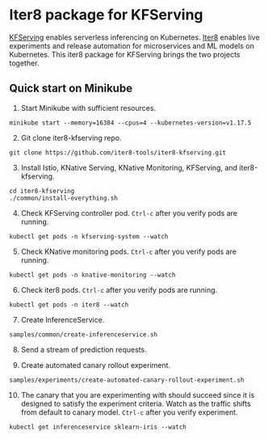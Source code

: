 # Iter8 package for KFServing

[KFServing](https://github.com/kubeflow/kfserving) enables serverless inferencing on Kubernetes. [Iter8](https://iter8.tools) enables live experiments and release automation for microservices and ML models on Kubernetes. This iter8 package for KFServing brings the two projects together.

## Quick start on Minikube

1. Start Minikube with sufficient resources.
```
minikube start --memory=16384 --cpus=4 --kubernetes-version=v1.17.5
```

2. Git clone iter8-kfserving repo.
```
git clone https://github.com/iter8-tools/iter8-kfserving.git
```

3. Install Istio, KNative Serving, KNative Monitoring, KFServing, and iter8-kfserving.
```
cd iter8-kfserving
./common/install-everything.sh
```

4. Check KFServing controller pod. `Ctrl-c` after you verify pods are running.
```
kubectl get pods -n kfserving-system --watch
```

5. Check KNative monitoring pods. `Ctrl-c` after you verify pods are running.
```
kubectl get pods -n knative-monitoring --watch
```

6. Check iter8 pods. `Ctrl-c` after you verify pods are running.
```
kubectl get pods -n iter8 --watch
```

7. Create InferenceService.
```
samples/common/create-inferenceservice.sh
```

8. Send a stream of prediction requests. 

8. Create automated canary rollout experiment.
```
samples/experiments/create-automated-canary-rollout-experiment.sh
```

10. The canary that you are experimenting with should succeed since it is designed to satisfy the experiment criteria. Watch as the traffic shifts from default to canary model. `Ctrl-c` after you verify experiment.
```
kubectl get inferenceservice sklearn-iris --watch
```